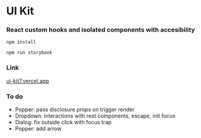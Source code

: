 # UI Kit

### React custom hooks and isolated components with accesibility

`npm install`

`npm run storybook`

### Link

[ui-kit7.vercel.app](https://ui-kit7.vercel.app/)

### To do

- Popper: pass disclosure props on trigger render
- Dropdown: interactions with rest components, escape, init focus
- Dialog: fix outside click with focus trap
- Popper: add arrow
